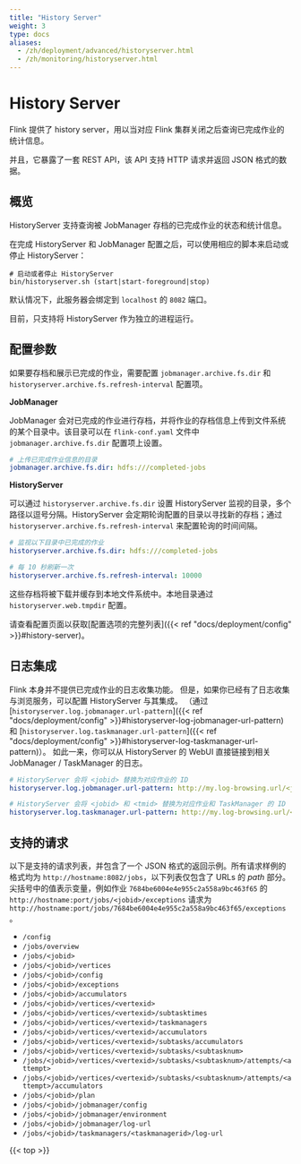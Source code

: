 ```yaml
---
title: "History Server"
weight: 3
type: docs
aliases:
  - /zh/deployment/advanced/historyserver.html
  - /zh/monitoring/historyserver.html
---
```

<!--
Licensed to the Apache Software Foundation (ASF) under one
or more contributor license agreements.  See the NOTICE file
distributed with this work for additional information
regarding copyright ownership.  The ASF licenses this file
to you under the Apache License, Version 2.0 (the
"License"); you may not use this file except in compliance
with the License.  You may obtain a copy of the License at

  http://www.apache.org/licenses/LICENSE-2.0

Unless required by applicable law or agreed to in writing,
software distributed under the License is distributed on an
"AS IS" BASIS, WITHOUT WARRANTIES OR CONDITIONS OF ANY
KIND, either express or implied.  See the License for the
specific language governing permissions and limitations
under the License.
-->

# History Server

Flink 提供了 history server，用以当对应 Flink 集群关闭之后查询已完成作业的统计信息。

并且，它暴露了一套 REST API，该 API 支持 HTTP 请求并返回 JSON 格式的数据。



<a name="overview"></a>

## 概览

HistoryServer 支持查询被 JobManager 存档的已完成作业的状态和统计信息。

在完成 HistoryServer 和 JobManager 配置之后，可以使用相应的脚本来启动或停止 HistoryServer：

```shell
# 启动或者停止 HistoryServer
bin/historyserver.sh (start|start-foreground|stop)
```

默认情况下，此服务器会绑定到 `localhost` 的 `8082` 端口。

目前，只支持将 HistoryServer 作为独立的进程运行。

<a name="configuration"></a>

## 配置参数

如果要存档和展示已完成的作业，需要配置 `jobmanager.archive.fs.dir` 和 `historyserver.archive.fs.refresh-interval` 配置项。

**JobManager**

JobManager 会对已完成的作业进行存档，并将作业的存档信息上传到文件系统的某个目录中。该目录可以在 `flink-conf.yaml` 文件中 `jobmanager.archive.fs.dir` 配置项上设置。

```yaml
# 上传已完成作业信息的目录
jobmanager.archive.fs.dir: hdfs:///completed-jobs
```

**HistoryServer**

可以通过 `historyserver.archive.fs.dir` 设置 HistoryServer 监视的目录，多个路径以逗号分隔。HistoryServer 会定期轮询配置的目录以寻找新的存档；通过 `historyserver.archive.fs.refresh-interval` 来配置轮询的时间间隔。

```yaml
# 监视以下目录中已完成的作业
historyserver.archive.fs.dir: hdfs:///completed-jobs

# 每 10 秒刷新一次
historyserver.archive.fs.refresh-interval: 10000
```

这些存档将被下载并缓存到本地文件系统中。本地目录通过 `historyserver.web.tmpdir` 配置。

请查看配置页面以获取[配置选项的完整列表]({{< ref "docs/deployment/config" >}}#history-server)。

## 日志集成

Flink 本身并不提供已完成作业的日志收集功能。
但是，如果你已经有了日志收集与浏览服务，可以配置 HistoryServer 与其集成。
（通过[`historyserver.log.jobmanager.url-pattern`]({{< ref "docs/deployment/config" >}}#historyserver-log-jobmanager-url-pattern)
和 [`historyserver.log.taskmanager.url-pattern`]({{< ref "docs/deployment/config" >}}#historyserver-log-taskmanager-url-pattern)）。
如此一来，你可以从 HistoryServer 的 WebUI 直接链接到相关 JobManager / TaskManager 的日志。

```yaml
# HistoryServer 会将 <jobid> 替换为对应作业的 ID
historyserver.log.jobmanager.url-pattern: http://my.log-browsing.url/<jobid>

# HistoryServer 会将 <jobid> 和 <tmid> 替换为对应作业和 TaskManager 的 ID
historyserver.log.taskmanager.url-pattern: http://my.log-browsing.url/<jobid>/<tmid>
```

<a name="available-requests"></a>

## 支持的请求

以下是支持的请求列表，并包含了一个 JSON 格式的返回示例。所有请求样例的格式均为 `http://hostname:8082/jobs`，以下列表仅包含了 URLs 的 *path* 部分。
尖括号中的值表示变量，例如作业 `7684be6004e4e955c2a558a9bc463f65` 的 
`http://hostname:port/jobs/<jobid>/exceptions` 请求为 `http://hostname:port/jobs/7684be6004e4e955c2a558a9bc463f65/exceptions`。

  - `/config`
  - `/jobs/overview`
  - `/jobs/<jobid>`
  - `/jobs/<jobid>/vertices`
  - `/jobs/<jobid>/config`
  - `/jobs/<jobid>/exceptions`
  - `/jobs/<jobid>/accumulators`
  - `/jobs/<jobid>/vertices/<vertexid>`
  - `/jobs/<jobid>/vertices/<vertexid>/subtasktimes`
  - `/jobs/<jobid>/vertices/<vertexid>/taskmanagers`
  - `/jobs/<jobid>/vertices/<vertexid>/accumulators`
  - `/jobs/<jobid>/vertices/<vertexid>/subtasks/accumulators`
  - `/jobs/<jobid>/vertices/<vertexid>/subtasks/<subtasknum>`
  - `/jobs/<jobid>/vertices/<vertexid>/subtasks/<subtasknum>/attempts/<attempt>`
  - `/jobs/<jobid>/vertices/<vertexid>/subtasks/<subtasknum>/attempts/<attempt>/accumulators`
  - `/jobs/<jobid>/plan`
  - `/jobs/<jobid>/jobmanager/config`
  - `/jobs/<jobid>/jobmanager/environment`
  - `/jobs/<jobid>/jobmanager/log-url`
  - `/jobs/<jobid>/taskmanagers/<taskmanagerid>/log-url`

{{< top >}}
